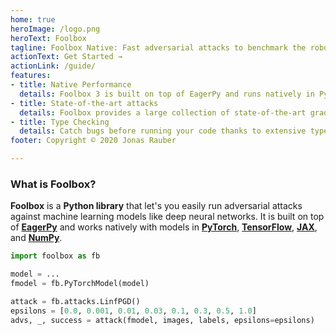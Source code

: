 ```yaml
---
home: true
heroImage: /logo.png
heroText: Foolbox
tagline: Foolbox Native: Fast adversarial attacks to benchmark the robustness of machine learning models in PyTorch, TensorFlow, and JAX
actionText: Get Started →
actionLink: /guide/
features:
- title: Native Performance
  details: Foolbox 3 is built on top of EagerPy and runs natively in PyTorch, TensorFlow, JAX, and NumPy.
- title: State-of-the-art attacks
  details: Foolbox provides a large collection of state-of-the-art gradient-based and decision-based adversarial attacks.
- title: Type Checking
  details: Catch bugs before running your code thanks to extensive type annotations in Foolbox.
footer: Copyright © 2020 Jonas Rauber

---
```


### What is Foolbox?

**Foolbox** is a **Python library** that let's you easily run adversarial attacks against machine learning models like deep neural networks. It is built on top of [**EagerPy**](https://eagerpy.jonasrauber.de) and works natively with models in [**PyTorch**](https://pytorch.org), [**TensorFlow**](https://www.tensorflow.org), [**JAX**](https://github.com/google/jax), and [**NumPy**](https://numpy.org).

```python
import foolbox as fb

model = ...
fmodel = fb.PyTorchModel(model)

attack = fb.attacks.LinfPGD()
epsilons = [0.0, 0.001, 0.01, 0.03, 0.1, 0.3, 0.5, 1.0]
advs, _, success = attack(fmodel, images, labels, epsilons=epsilons)
```
